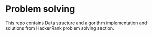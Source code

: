 # Problem solving

This repo contains Data structure and algorithm implementation and solutions from HackerRank problem solving section. 

